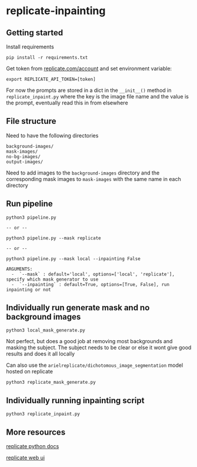 # replicate-inpainting

## Getting started
Install requirements
```
pip install -r requirements.txt
```

Get token from [replicate.com/account](https://replicate.com/account) and set environment variable:
```
export REPLICATE_API_TOKEN=[token]
```


For now the prompts are stored in a dict in the `__init__()` method in `replicate_inpaint.py` where the key is the image file name and the value is the prompt, eventually read this in from elsewhere



## File structure
Need to have the following directories
```
background-images/
mask-images/
no-bg-images/
output-images/
```
Need to add images to the `background-images` directory and the corresponding mask images to `mask-images` with the same name in each directory


## Run pipeline
```
python3 pipeline.py

-- or --

python3 pipeline.py --mask replicate

-- or --

python3 pipeline.py --mask local --inpainting False

ARGUMENTS:
  -  `--mask` : default='local', options=['local', 'replicate'], specify which mask generator to use
  -  `--inpainting` : default=True, options=[True, False], run inpainting or not
```


## Individually run generate mask and no background images
```
python3 local_mask_generate.py
```
Not perfect, but does a good job at removing most backgrounds and masking the subject. The subject needs to be clear or else it wont give good results and does it all locally

Can also use the `arielreplicate/dichotomous_image_segmentation` model hosted on replicate
```
python3 replicate_mask_generate.py
```


## Individually running inpainting script
```
python3 replicate_inpaint.py
```

## More resources
[replicate python docs](https://github.com/replicate/replicate-python#readme)

[replicate web ui](https://replicate.com/stability-ai/stable-diffusion-inpainting)
